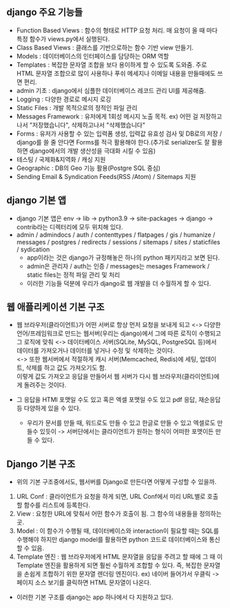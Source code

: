 ## django 주요 기능들
- Function Based Views : 함수의 형태로 HTTP 요청 처리. 매 요청이 올 때 마다 특정 함수가 views.py에서 실행된다.
- Class Based Views : 클래스를 기반으로하는 함수 기반 view 만들기.
- Models : 데이터베이스의 인터페이스를 담당하는 ORM 역할
- Templates : 복잡한 문자열 조합을 보다 용이하게 할 수 있도록 도와줌. 주로 HTML 문자열 조합으로 많이 사용하나 푸쉬 메세지나 이메일 내용을 만들때에도 쓰면 편리.
- admin 기초 : django에서 심플한 데이터베이스 레코드 관리 UI를 제공해줌.
- Logging : 다양한 경로로 메시지 로깅
- Static Files : 개발 목적으로의 정적인 파일 관리
- Messages Framework : 유저에게 1회성 메시지 노출 목적. ex) 어떤 걸 저장하고나서 "저장했습니다", 삭제하고나서 "삭제했습니다" 
- Forms : 유저가 사용할 수 있는 입력폼 생성, 입력값 유효성 검사 및 DB로의 저장 / django를 쓸 줄 안다면 Forms를 적극 활용해야 한다.(추가로 serializer도 잘 활용하면 django에서의 개발 생산성을 극대화 시킬 수 있음) 
- 테스팅 / 국제화&지역화 / 캐싱 지원
- Geographic : DB의 Geo 기능 활용(Postgre SQL 중심)
- Sending Email & Syndication Feeds(RSS /Atom) / Sitemaps 지원


## django 기본 앱
- django 기본 앱은 env -> lib -> python3.9 -> site-packages -> django -> contrib라는 디렉터리에 모두 위치해 있다.
- admin / admindocs / auth / contenttypes / flatpages / gis / humanize / messages / postgres / redirects / sessions / sitemaps / sites / staticfiles / sydication
  - app이라는 것은 django가 규정해놓은 하나의 python 패키지라고 보면 된다.
  - admin은 관리자 / auth는 인증 / messages는 mesages Framework / static files는 정적 파일 관리 및 처리
  - 이러한 기능들 덕분에 우리가 django로 웹 개발을 더 수월하게 할 수 있다.


## 웹 애플리케이션 기본 구조
- 웹 브라우저(클라이언트)가 어떤 서버로 항상 먼저 요청을 보내게 되고 <-> 다양한 언어/프레임워크로 만드는 웹서버(우리는 django)에서 그에 따른 로직이 수행되고 그 로직에 맞춰 <-> 데이터베이스 서버(SQLite, MySQL, PostgreSQL 등)에서 데이터를 가져오거나 데이터를 넣거나 수정 및 삭제하는 것이다.      
                                                                                                                                      <-> 또한 웹서버에서 적절하게 캐시 서버(Memcached, Redis)에 세팅, 업데이트, 삭제를 하고 값도 가져오기도 함.    
  이렇게 값도 가져오고 응답을 만들어서 웹 서버가 다시 웹 브라우저(클라이언트)에게 돌려주는 것이다. 
  
- 그 응답을 HTMl 포맷일 수도 있고 혹은 엑셀 포맷일 수도 있고 pdf 응답, 재순응답 등 다양하게 있을 수 있다.
  - 우리가 문서를 만들 때, 워드로도 만들 수 있고 한글로 만들 수 있고 엑셀로도 만들수 있듯이 -> 서버단에서는 클라이언트가 원하는 형식이 어떠한 포맷이든 만들 수 있다.   


## Django 기본 구조
- 위의 기본 구조중에서도, 웹서버를 Django로 만든다면 어떻게 구성할 수 있을까.
1) URL Conf : 클라이언트가 요청을 하게 되면, URL Conf에서 미리 URL별로 호출할 함수를 리스트에 등록한다. 
2) View : 요청한 URL에 맞춰서 어떤 함수가 호출이 됨. 그 함수의 내용들을 정의하는 곳. 
3) Model : 이 함수가 수행될 때, 데이터베이스와 interaction이 필요할 때는 SQL를 수행해야 하지만 django model를 활용하면 python 코드로 데이터베이스와 통신할 수 있음.
4) Template 엔진 : 웹 브라우저에게 HTML 문자열을 응답을 주려고 할 때에 그 때 이 Template 엔진을 활용하게 되면 훨씬 수월하게 조합할 수 있다. 즉, 복잡한 문자열을 손쉽게 조합하기 위한 문자열 렌더링 엔진이다. ex) 네이버 들어가서 우클릭 -> 페이지 소스 보기를 클릭하면 HTML 문자열이 나온다. 
- 이러한 기본 구조를 django는 app 하나에서 다 지원하고 있다.
